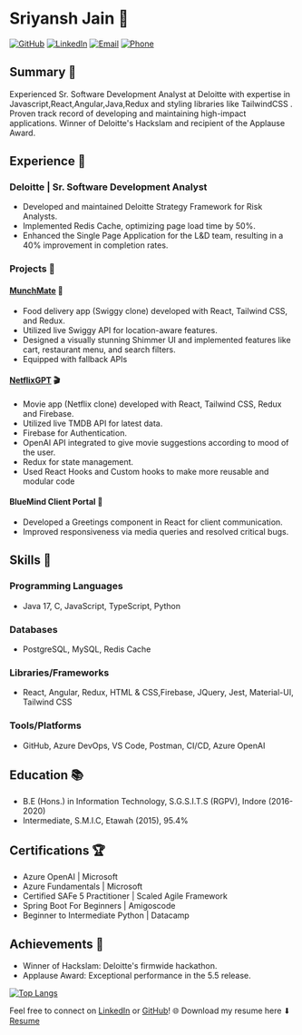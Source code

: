 # Sriyansh Jain 🚀

[![GitHub](https://img.shields.io/badge/Github-Sriyanshjain-blue)](https://github.com/Sriyanshjain) [![LinkedIn](https://img.shields.io/badge/LinkedIn-Sriyansh%20Jain-blue)](https://www.linkedin.com/in/sriyansh-jain-35b876157/) [![Email](https://img.shields.io/badge/Email-sriyanshjain1997%40gmail.com-green)](mailto:sriyanshjain1997@gmail.com) [![Phone](https://img.shields.io/badge/Phone-+91%208077778418-blue)]()

## Summary 🌟

Experienced Sr. Software Development Analyst at Deloitte with expertise in Javascript,React,Angular,Java,Redux and styling libraries like TailwindCSS . Proven track record of developing and maintaining high-impact applications. Winner of Deloitte's Hackslam and recipient of the Applause Award.

## Experience 💼

### Deloitte | Sr. Software Development Analyst
- Developed and maintained Deloitte Strategy Framework for Risk Analysts.
- Implemented Redis Cache, optimizing page load time by 50%.
- Enhanced the Single Page Application for the L&D team, resulting in a 40% improvement in completion rates.

### Projects 🚀

#### [MunchMate](https://swiggyclonesriyansh.vercel.app/) 🍔
- Food delivery app (Swiggy clone) developed with React, Tailwind CSS, and Redux.
- Utilized live Swiggy API for location-aware features.
- Designed a visually stunning Shimmer UI and implemented features like cart, restaurant menu, and search filters.
- Equipped with fallback APIs

#### [NetflixGPT](https://netflix-lleax0q89-sriyansh-jains-projects.vercel.app/) 🎬
- Movie app (Netflix clone) developed with React, Tailwind CSS, Redux and Firebase.
- Utilized live TMDB API for latest data.
- Firebase for Authentication.
- OpenAI API integrated to give movie suggestions according to mood of the user.
- Redux for state management.
- Used React Hooks and Custom hooks to make more reusable and modular code


#### BlueMind Client Portal 💼
- Developed a Greetings component in React for client communication.
- Improved responsiveness via media queries and resolved critical bugs.

## Skills 🚀

### Programming Languages
- Java 17, C, JavaScript, TypeScript, Python

### Databases
- PostgreSQL, MySQL, Redis Cache

### Libraries/Frameworks
- React, Angular, Redux, HTML & CSS,Firebase, JQuery, Jest, Material-UI, Tailwind CSS

### Tools/Platforms
- GitHub, Azure DevOps, VS Code, Postman, CI/CD, Azure OpenAI

## Education 📚

- B.E (Hons.) in Information Technology, S.G.S.I.T.S (RGPV), Indore (2016-2020)
- Intermediate, S.M.I.C, Etawah (2015), 95.4%

## Certifications 🏆

- Azure OpenAI | Microsoft
- Azure Fundamentals | Microsoft
- Certified SAFe 5 Practitioner | Scaled Agile Framework
- Spring Boot For Beginners | Amigoscode
- Beginner to Intermediate Python | Datacamp

## Achievements 🏅

- Winner of Hackslam: Deloitte's firmwide hackathon.
- Applause Award: Exceptional performance in the 5.5 release.

<!--![](https://leetcard.jacoblin.cool/Sriyanshjain1997?animation=false)-->
[![Top Langs](https://github-readme-stats.vercel.app/api/top-langs/?username=Sriyanshjain&layout=donut)](https://github.com/anuraghazra/github-readme-stats)

Feel free to connect on [LinkedIn](https://www.linkedin.com/in/sriyansh-jain-35b876157/) or [GitHub](https://github.com/Sriyanshjain)! 🌐
Download my resume here ⬇ [Resume](https://drive.google.com/file/d/1_DSmpM6H6M7Ze123kZg3fgW_qT4YJoQI/view?usp=drivesdk)
